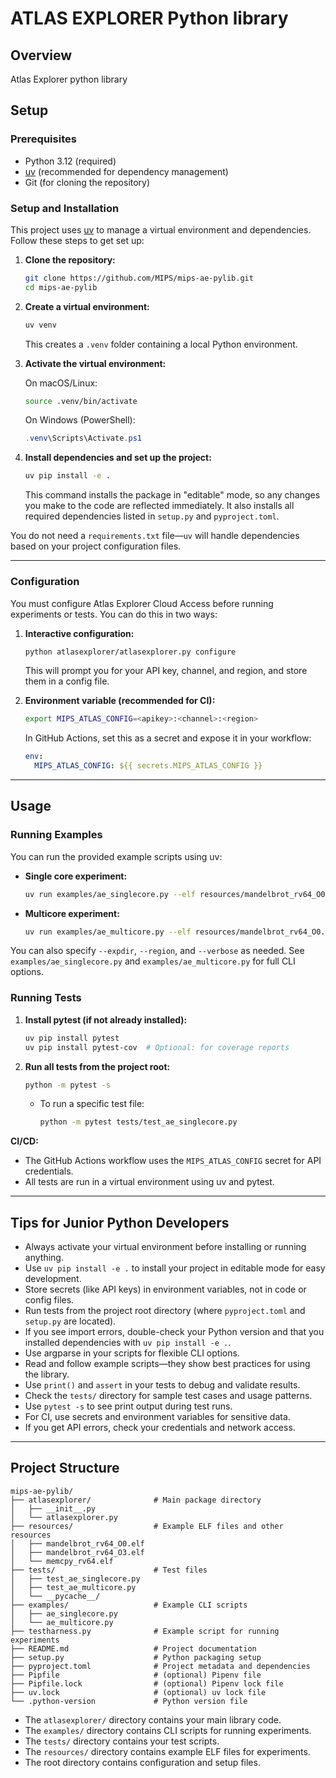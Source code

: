 # ATLAS EXPLORER Python library

## Overview

Atlas Explorer python library

## Setup

### Prerequisites

* Python 3.12 (required)
* [uv](https://github.com/astral-sh/uv) (recommended for dependency management)
* Git (for cloning the repository)

### Setup and Installation

This project uses [uv](https://github.com/astral-sh/uv) to manage a virtual environment and dependencies. Follow these steps to get set up:

1. **Clone the repository:**

   ```bash
   git clone https://github.com/MIPS/mips-ae-pylib.git
   cd mips-ae-pylib
   ```

2. **Create a virtual environment:**

   ```bash
   uv venv
   ```

   This creates a `.venv` folder containing a local Python environment.

3. **Activate the virtual environment:**

   On macOS/Linux:
   ```bash
   source .venv/bin/activate
   ```
   On Windows (PowerShell):
   ```powershell
   .venv\Scripts\Activate.ps1
   ```

4. **Install dependencies and set up the project:**

   ```bash
   uv pip install -e .
   ```

   This command installs the package in "editable" mode, so any changes you make to the code are reflected immediately. It also installs all required dependencies listed in `setup.py` and `pyproject.toml`.

You do not need a `requirements.txt` file—`uv` will handle dependencies based on your project configuration files.

---

### Configuration

You must configure Atlas Explorer Cloud Access before running experiments or tests. You can do this in two ways:

1. **Interactive configuration:**

   ```bash
   python atlasexplorer/atlasexplorer.py configure
   ```
   This will prompt you for your API key, channel, and region, and store them in a config file.

2. **Environment variable (recommended for CI):**

   ```bash
   export MIPS_ATLAS_CONFIG=<apikey>:<channel>:<region>
   ```
   In GitHub Actions, set this as a secret and expose it in your workflow:
   ```yaml
   env:
     MIPS_ATLAS_CONFIG: ${{ secrets.MIPS_ATLAS_CONFIG }}
   ```

---

## Usage

### Running Examples

You can run the provided example scripts using uv:

- **Single core experiment:**
  ```bash
  uv run examples/ae_singlecore.py --elf resources/mandelbrot_rv64_O0.elf --channel development --core I8500_(1_thread)
  ```
- **Multicore experiment:**
  ```bash
  uv run examples/ae_multicore.py --elf resources/mandelbrot_rv64_O0.elf resources/memcpy_rv64.elf --channel development --core I8500_(2_threads)
  ```

You can also specify `--expdir`, `--region`, and `--verbose` as needed. See `examples/ae_singlecore.py` and `examples/ae_multicore.py` for full CLI options.

### Running Tests

1. **Install pytest (if not already installed):**

   ```bash
   uv pip install pytest
   uv pip install pytest-cov  # Optional: for coverage reports
   ```

2. **Run all tests from the project root:**

   ```bash
   python -m pytest -s
   ```

   - To run a specific test file:
     ```bash
     python -m pytest tests/test_ae_singlecore.py
     ```

**CI/CD:**
- The GitHub Actions workflow uses the `MIPS_ATLAS_CONFIG` secret for API credentials.
- All tests are run in a virtual environment using uv and pytest.

---

## Tips for Junior Python Developers

- Always activate your virtual environment before installing or running anything.
- Use `uv pip install -e .` to install your project in editable mode for easy development.
- Store secrets (like API keys) in environment variables, not in code or config files.
- Run tests from the project root directory (where `pyproject.toml` and `setup.py` are located).
- If you see import errors, double-check your Python version and that you installed dependencies with `uv pip install -e .`.
- Use argparse in your scripts for flexible CLI options.
- Read and follow example scripts—they show best practices for using the library.
- Use `print()` and `assert` in your tests to debug and validate results.
- Check the `tests/` directory for sample test cases and usage patterns.
- Use `pytest -s` to see print output during test runs.
- For CI, use secrets and environment variables for sensitive data.
- If you get API errors, check your credentials and network access.

---

## Project Structure

```
mips-ae-pylib/
├── atlasexplorer/              # Main package directory
│   ├── __init__.py
│   └── atlasexplorer.py
├── resources/                  # Example ELF files and other resources
│   ├── mandelbrot_rv64_O0.elf
│   ├── mandelbrot_rv64_O3.elf
│   └── memcpy_rv64.elf
├── tests/                      # Test files
│   ├── test_ae_singlecore.py
│   ├── test_ae_multicore.py
│   └── __pycache__/
├── examples/                   # Example CLI scripts
│   ├── ae_singlecore.py
│   └── ae_multicore.py
├── testharness.py              # Example script for running experiments
├── README.md                   # Project documentation
├── setup.py                    # Python packaging setup
├── pyproject.toml              # Project metadata and dependencies
├── Pipfile                     # (optional) Pipenv file
├── Pipfile.lock                # (optional) Pipenv lock file
├── uv.lock                     # (optional) uv lock file
└── .python-version             # Python version file
```

- The `atlasexplorer/` directory contains your main library code.
- The `examples/` directory contains CLI scripts for running experiments.
- The `tests/` directory contains your test scripts.
- The `resources/` directory contains example ELF files for experiments.
- The root directory contains configuration and setup files.

